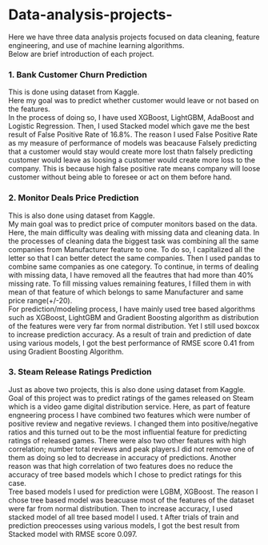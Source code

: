 # Data-analysis-projects-

Here we have three data analysis projects focused on data cleaning, feature engineering, and use of machine learning algorithms.<br>
Below are brief introduction of each project.


### 1. Bank Customer Churn Prediction

This is done using dataset from Kaggle.<br />
Here my goal was to predict whether customer would leave or not based on the features.<br />
In the process of doing so, I have used XGBoost, LightGBM, AdaBoost and Logistic Regression. Then, I used Stacked model which gave me the best result of False Positive Rate of 16.8%. The reason I used False Positive Rate as my measure of performance of models was beacause Falsely predicting that a customer would stay would create more lost thatn falsely predicting customer would leave as loosing a customer would create more loss to the company. This is because high false positive rate means company will loose customer without being able to foresee or act on them before hand. 

### 2. Monitor Deals Price Prediction

This is also done using dataset from Kaggle.<br />
My main goal was to predict price of computer monitors based on the data.<br />
Here, the main difficulty was dealing with missing data and cleaning data. In the processes of cleaning data the biggest task was combining all the same companies from Manufacturer feature to one. To do so, I capitalized all the letter so that I can better detect the same companies. Then I used pandas to combine same companies as one category. To continue, in terms of dealing with missing data, I have removed all the feautres that had more than 40% missing rate. To fill missing values remaining features, I filled them in with mean of that feature of which belongs to same Manufacturer and same price range(+/-20).<br />
For prediction/modeling process, I have mainly used tree based algorithms such as XGBoost, LightGBM and Gradient Boosting algorithm as distribution of the features were very far from normal distribution. Yet I still used boxcox to increase prediction accuracy. As a result of train and prediction of date using various models, I got the best performance of RMSE score 0.41 from using Gradient Boosting Algorithm.

### 3. Steam Release Ratings Prediction

Just as above two projects, this is also done using dataset from Kaggle.<br />
Goal of this project was to predict ratings of the games released on Steam which is a video game digital distribution service.
Here, as part of feature engneering process I have combined two features which were number of positive review and negative reviews. I changed them into positive/negative ratios and this turned out to be the most influential feature for predicting ratings of released games. There were also two other features with high correlation; number total reviews and peak players.I did not remove one of them as doing so led to decrease in accuracy of predictions. Another reason was that high correlation of two features does no reduce the accuracy of tree based models which I chose to predict ratings for this case. <br />
Tree based models I used for prediction were LGBM, XGBoost. The reason I chose tree based model was beacuase most of the features of the dataset were far from normal distribution.
Then to increase accuracy, I used stacked model of all tree based model I used. t After trials of train and prediction preocesses using various models, I got the best result from Stacked model with RMSE score 0.097. 
